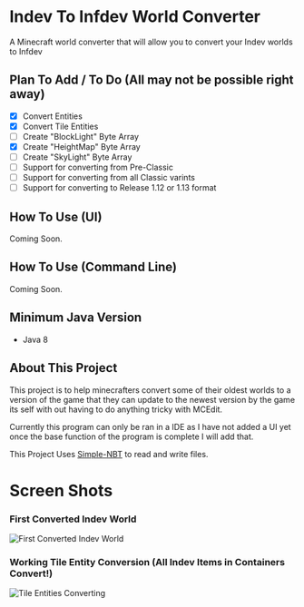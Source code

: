 # Indev To Infdev World Converter

  A Minecraft world converter that will allow you to convert your Indev worlds to Infdev                                                                                         

## Plan To Add / To Do (All may not be possible right away)

- [x] Convert Entities
- [x] Convert Tile Entities
- [ ] Create "BlockLight" Byte Array
- [x] Create "HeightMap" Byte Array
- [ ] Create "SkyLight" Byte Array
- [ ] Support for converting from Pre-Classic
- [ ] Support for converting from all Classic varints
- [ ] Support for converting to Release 1.12 or 1.13 format

## How To Use (UI)

Coming Soon.

## How To Use (Command Line)

Coming Soon.

## Minimum Java Version

* Java 8 

## About This Project

This project is to help minecrafters convert some of their oldest worlds to a version of the game that they can update to the newest version
by the game its self with out having to do anything tricky with MCEdit.

Currently this program can only be ran in a IDE as I have not added a UI yet once the base function of the program is complete I will add that.

This Project Uses [Simple-NBT](https://github.com/BJTMastermind/simple-nbt) to read and write files.

# Screen Shots

### First Converted Indev World
![First Converted Indev World](https://user-images.githubusercontent.com/18742837/107288124-da7a9680-6a5a-11eb-9904-46df76eef457.png)
### Working Tile Entity Conversion (All Indev Items in Containers Convert!)
![Tile Entities Converting](https://user-images.githubusercontent.com/18742837/107709950-f2058980-6cbd-11eb-9c20-04918f029843.png)
